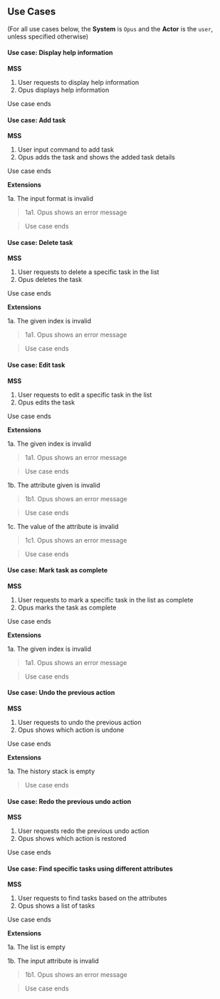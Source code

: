 ## Use Cases

(For all use cases below, the **System** is `Opus` and the **Actor** is the `user`, unless specified otherwise)

#### Use case: Display help information

**MSS**

1. User requests to display help information
2. Opus displays help information

Use case ends

#### Use case: Add task

**MSS**

1. User input command to add task
2. Opus adds the task and shows the added task details

Use case ends

**Extensions**

1a. The input format is invalid

> 1a1. Opus shows an error message

> Use case ends

#### Use case: Delete task

**MSS**

1. User requests to delete a specific task in the list
2. Opus deletes the task

Use case ends

**Extensions**

1a. The given index is invalid

> 1a1. Opus shows an error message

> Use case ends

#### Use case: Edit task

**MSS**

1. User requests to edit a specific task in the list
2. Opus edits the task

Use case ends

**Extensions**

1a. The given index is invalid

> 1a1. Opus shows an error message

> Use case ends

1b. The attribute given is invalid

> 1b1. Opus shows an error message

> Use case ends

1c. The value of the attribute is invalid

> 1c1. Opus shows an error message

> Use case ends

#### Use case: Mark task as complete

**MSS**

1. User requests to mark a specific task in the list as complete
2. Opus marks the task as complete

Use case ends

**Extensions**

1a. The given index is invalid

> 1a1. Opus shows an error message

> Use case ends

#### Use case: Undo the previous action

**MSS**

1. User requests to undo the previous action
2. Opus shows which action is undone

Use case ends

**Extensions**

1a. The history stack is empty

> Use case ends

#### Use case: Redo the previous undo action

**MSS**

1. User requests redo the previous undo action
2. Opus shows which action is restored

Use case ends

#### Use case: Find specific tasks using different attributes

**MSS**

1. User requests to find tasks based on the attributes
2. Opus shows a list of tasks

Use case ends

**Extensions**

1a. The list is empty

1b. The input attribute is invalid

> 1b1. Opus shows an error message

> Use case ends
